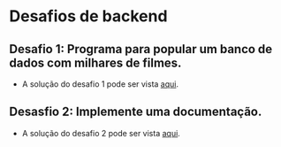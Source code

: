 # Desafios de backend

## Desafio 1: Programa para popular um banco de dados com milhares de filmes.

* A solução do desafio 1 pode ser vista [aqui](https://github.com/JorgeSilvva/desafio-backend/tree/main/desafio-1).

## Desasfio 2: Implemente uma documentação.

* A solução do desafio 2 pode ser vista [aqui](https://github.com/JorgeSilvva/desafio-backend/tree/main/desafio-2).
